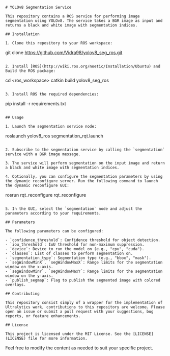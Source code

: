 ```
# YOLOv8 Segmentation Service

This repository contains a ROS service for performing image segmentation using YOLOv8. The service takes a BGR image as input and returns a black and white image with segmentation indices.

## Installation

1. Clone this repository to your ROS workspace:
   ```
   git clone https://github.com/Vidra98/yolov8_seg_ros.git
   ```

2. Install [ROS](http://wiki.ros.org/noetic/Installation/Ubuntu) and Build the ROS package:
   ```
   cd <ros_workspace>
   catkin build yolov8_seg_ros
   ```

3. Install ROS the required dependencies:
   ```
   pip install -r requirements.txt
   ```

## Usage

1. Launch the segmentation service node:
   ```
   roslaunch yolov8_ros segmentation_rqt.launch
   ```

2. Subscribe to the segmentation service by calling the `segmentation` service with a BGR image message.

3. The service will perform segmentation on the input image and return a black and white image with segmentation indices.

4. Optionally, you can configure the segmentation parameters by using the dynamic reconfigure server. Run the following command to launch the dynamic reconfigure GUI:
   ```
   rosrun rqt_reconfigure rqt_reconfigure
   ```

5. In the GUI, select the `segmentation` node and adjust the parameters according to your requirements.

## Parameters

The following parameters can be configured:

- `confidence_threshold`: Confidence threshold for object detection.
- `iou_threshold`: IoU threshold for non-maximum suppression.
- `device`: Device to run the model on (e.g., "cpu", "cuda").
- `classes`: List of classes to perform segmentation on.
- `segmentation_type`: Segmentation type (e.g., "bbox", "mask").
- `segWindowMinX`, `segWindowMaxX`: Range limits for the segmentation window on the x-axis.
- `segWindowMinY`, `segWindowMaxY`: Range limits for the segmentation window on the y-axis.
- `publish_segmap`: Flag to publish the segmented image with colored overlays.

## Contributing

This repository consist simply of a wrapper for the implementation of Ultralytics work, contributions to this repository are welcome. Please open an issue or submit a pull request with your suggestions, bug reports, or feature enhancements.

## License

This project is licensed under the MIT License. See the [LICENSE](LICENSE) file for more information.
```

Feel free to modify the content as needed to suit your specific project.